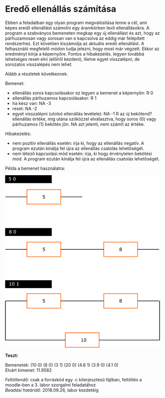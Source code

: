 # Eredő ellenállás számítása

Ebben a feladatban egy olyan program megvalósítása lenne a cél, ami képes eredő ellenállást számolni
egy áramkörben levő ellenállásokra. A program a szabványos bemeneten megkap egy új ellenállást és azt, hogy az 
párhuzamosan vagy sorosan van e kapcsolva az eddig már felépített rendszerhez. Ezt követően kiszámolja az 
aktuális eredő ellenállást. A felhasználó megfelelő módon tudja jelezni, hogy most már végzett. Ekkor az
eredményt kiírja a képernyőre. Fontos a hibakezelés. legyen továbbá lehetséges reset-elni (előlről kezdeni), illetve
egyet visszalépni, de sorozatos visszalépés nem lehet.

Alább a részletek következnek.

Bemenet:
* ellenállás soros kapcsolásakor ez legyen a bemenet a képernyőn: R 0
* ellenállás párhuzamos kapcsolásakor: R 1
* ha kész van: NA -3
* reset: NA -2
* egyet visszalépni (utolsó ellenállás levétele): NA -1
R az új bekötend? ellenállás értéke, míg utána szóközzel elválasztva, hogy soros (0) vagy párhuzamos (1) bekötés jön. NA azt jelenti, nem számít az értéke.

Hibakezelés:
* nem pozitív ellenállás esetén: írja ki, hogy az ellenállás negatív. A program ezután kínálja fel újra
az ellenállás csatolás lehetőségét.
* nem létező kapcsolási mód esetén: írja, ki hogy érvénytelen bekötési mód. A program ezután kínálja fel újra
az ellenállás csatolás lehetőségét.

Példa a bemenet használatra:

![kapcsolas](ellenallas.png)

**Teszt:**

Bemenetek: (10 0) (8 0) (3 1) (20 0) (4.8 1) (3.9 0) (4.1 0) <br/>
Elvárt kimenet: 11.9582

*Feltöltendő:* csak a forráskód egy .c kiterjesztésű fájlban, feltöltés a moodle-ben a 3. labor szorgalmi feladatához <br/>
*Beadási határidő:* 2018.09.26, labor kezdetéig

